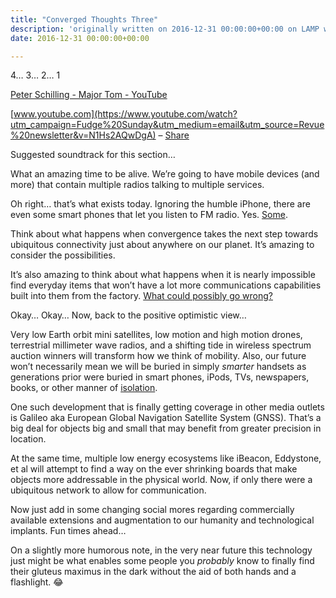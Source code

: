 ```yaml
---
title: "Converged Thoughts Three"
description: 'originally written on 2016-12-31 00:00:00+00:00 on LAMP with vi, WordPress, Jekyll, Gatsby Cloud, Netlify, Revue, Substack, or Buttondown'
date: 2016-12-31 00:00:00+00:00

---
```


4… 3… 2… 1

[Peter Schilling - Major Tom - YouTube](https://www.youtube.com/watch?utm_campaign=Fudge%20Sunday&utm_medium=email&utm_source=Revue%20newsletter&v=N1Hs2AQwDgA)

[www.youtube.com](https://www.youtube.com/watch?utm_campaign=Fudge%20Sunday&utm_medium=email&utm_source=Revue%20newsletter&v=N1Hs2AQwDgA) – [Share](http://rev.vu/1x2lN?utm_campaign=Issue&utm_content=share&utm_medium=email&utm_source=Fudge+Sunday)

Suggested soundtrack for this section…

What an amazing time to be alive. We’re going to have mobile devices (and more) that contain multiple radios talking to multiple services.

Oh right… that’s what exists today. Ignoring the humble iPhone, there are even some smart phones that let you listen to FM radio. Yes. [Some](http://nextradioapp.com/supported-devices/?utm_campaign=Fudge%20Sunday&utm_medium=email&utm_source=Revue%20newsletter).

Think about what happens when convergence takes the next step towards ubiquitous connectivity just about anywhere on our planet. It’s amazing to consider the possibilities.

It’s also amazing to think about what happens when it is nearly impossible find everyday items that won’t have a lot more communications capabilities built into them from the factory. [What could possibly go wrong?](http://dyn.com/blog/dyn-analysis-summary-of-friday-october-21-attack/?utm_campaign=Fudge%20Sunday&utm_medium=email&utm_source=Revue%20newsletter)

Okay… Okay… Now, back to the positive optimistic view…

Very low Earth orbit mini satellites, low motion and high motion drones, terrestrial millimeter wave radios, and a shifting tide in wireless spectrum auction winners will transform how we think of mobility. Also, our future won’t necessarily mean we will be buried in simply *smarter* handsets as generations prior were buried in smart phones, iPods, TVs, newspapers, books, or other manner of [isolation](https://xkcd.com/1601/?utm_campaign=Fudge%20Sunday&utm_medium=email&utm_source=Revue%20newsletter).

One such development that is finally getting coverage in other media outlets is Galileo aka European Global Navigation Satellite System (GNSS). That’s a big deal for objects big and small that may benefit from greater precision in location.

At the same time, multiple low energy ecosystems like iBeacon, Eddystone, et al will attempt to find a way on the ever shrinking boards that make objects more addressable in the physical world. Now, if only there were a ubiquitous network to allow for communication.

Now just add in some changing social mores regarding commercially available extensions and augmentation to our humanity and technological implants. Fun times ahead…

On a slightly more humorous note, in the very near future this technology just might be what enables some people you *probably* know to finally find their gluteus maximus in the dark without the aid of both hands and a flashlight. 😂

